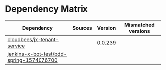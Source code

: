 # Dependency Matrix

Dependency | Sources | Version | Mismatched versions
---------- | ------- | ------- | -------------------
[cloudbees/jx-tenant-service](https://github.com/cloudbees/jx-tenant-service) |  | [0.0.239](https://github.com/cloudbees/jx-tenant-service/releases/tag/v0.0.239) | 
[jenkins-x-bot-test/bdd-spring-1574076700](https://github.com/jenkins-x-bot-test/bdd-spring-1574076700.git) |  | []() | 

